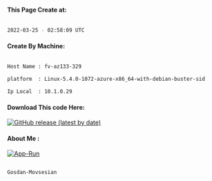 
   
#### This Page Create at:

```bash

2022-03-25 - 02:58:09 UTC

```

#### Create By Machine:

```bash

Host Name : fv-az133-329

platform  : Linux-5.4.0-1072-azure-x86_64-with-debian-buster-sid

Ip Local  : 10.1.0.29

```
#### Download This code Here:

[![GitHub release (latest by date)](https://img.shields.io/github/v/release/Gosdan-Movsesian/Gosdan?style=for-the-badge&label=Download)](https://github.com/Gosdan-Movsesian/Gosdan/releases) 

</p> 

#### About Me :

[![App-Run](https://github.com/Gosdan-Movsesian/Gosdan/actions/workflows/App-Run.yml/badge.svg)](https://github.com/Gosdan-Movsesian/Gosdan/actions/workflows/App-Run.yml)

```bash

Gosdan-Movsesian

```


